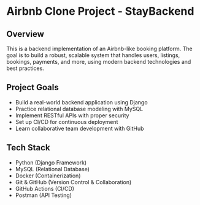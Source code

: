 # Airbnb Clone Project - StayBackend

## Overview
This is a backend implementation of an Airbnb-like booking platform. The goal is to build a robust, scalable system that handles users, listings, bookings, payments, and more, using modern backend technologies and best practices.

## Project Goals
- Build a real-world backend application using Django
- Practice relational database modeling with MySQL
- Implement RESTful APIs with proper security
- Set up CI/CD for continuous deployment
- Learn collaborative team development with GitHub

## Tech Stack
- Python (Django Framework)
- MySQL (Relational Database)
- Docker (Containerization)
- Git & GitHub (Version Control & Collaboration)
- GitHub Actions (CI/CD)
- Postman (API Testing)

